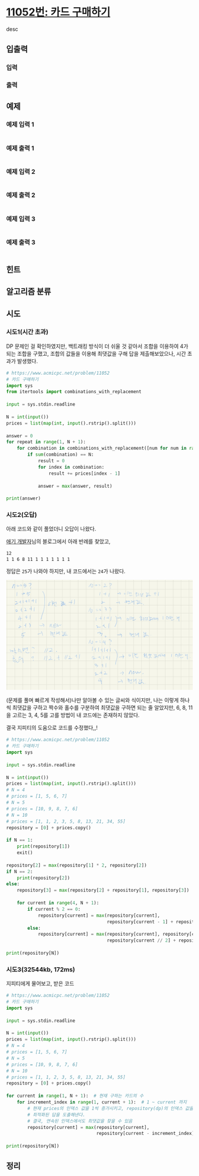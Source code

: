 # [11052번: 카드 구매하기]()

desc

## 입출력

### 입력


### 출력


## 예제

### 예제 입력 1

```text

```

### 예제 출력 1

```text

```

### 예제 입력 2

```text

```

### 예제 출력 2

```text

```

### 예제 입력 3

```text

```

### 예제 출력 3

```text

```

## 힌트


## 알고리즘 분류


## 시도

### 시도1(시간 초과)

DP 문제인 걸 확인하였지만, 백트래킹 방식이 더 쉬울 것 같아서 조합을 이용하여 4가 되는 조합을 구했고,
조합의 값들을 이용해 최댓값을 구해 답을 제출해보았으나, 시간 초과가 발생했다.

```python
# https://www.acmicpc.net/problem/11052
# 카드 구매하기
import sys
from itertools import combinations_with_replacement

input = sys.stdin.readline

N = int(input())
prices = list(map(int, input().rstrip().split()))

answer = 0
for repeat in range(1, N + 1):
    for combination in combinations_with_replacement([num for num in range(1, N + 1)], r=repeat):
        if sum(combination) == N:
            result = 0
            for index in combination:
                result += prices[index - 1]

            answer = max(answer, result)

print(answer)
```

### 시도2(오답)

아래 코드와 같이 풀었더니 오답이 나왔다.

[애기 개발자](https://baby-dev.tistory.com/entry/Python-백준-11052번-카드-구매하기-실버1)님의 블로그에서 아래 반례를 찾았고,

```text
12
1 1 6 8 11 1 1 1 1 1 1 1
```

정답은 `25`가 나와야 하지만, 내 코드에서는 `24`가 나왔다.

![img.png](./images/baekjoon_11052.jpg)

(문제를 풀며 빠르게 작성해서)나만 알아볼 수 있는 글씨와 식이지만, 나는 이렇게 하나씩 최댓값을 구하고 짝수와 홀수를 구분하여 최댓값을 구하면 되는 줄 알았지만,
6, 8, 11을 고르는 3, 4, 5를 고를 방법이 내 코드에는 존재하지 않았다.

결국 지피티의 도움으로 코드를 수정했다,,!

```python
# https://www.acmicpc.net/problem/11052
# 카드 구매하기
import sys

input = sys.stdin.readline

N = int(input())
prices = list(map(int, input().rstrip().split()))
# N = 4
# prices = [1, 5, 6, 7]
# N = 5
# prices = [10, 9, 8, 7, 6]
# N = 10
# prices = [1, 1, 2, 3, 5, 8, 13, 21, 34, 55]
repository = [0] + prices.copy()

if N == 1:
    print(repository[1])
    exit()

repository[2] = max(repository[1] * 2, repository[2])
if N == 2:
    print(repository[2])
else:
    repository[3] = max(repository[2] + repository[1], repository[3])

    for current in range(4, N + 1):
        if current % 2 == 0:
            repository[current] = max(repository[current],
                                      repository[current - 1] + repository[1], repository[current // 2] * 2)
        else:
            repository[current] = max(repository[current], repository[current - 1] + repository[1],
                                      repository[current // 2] + repository[current // 2 + 1])

print(repository[N])

```

### 시도3(32544kb, 172ms)

지피티에게 물어보고, 받은 코드

```python
# https://www.acmicpc.net/problem/11052
# 카드 구매하기
import sys

input = sys.stdin.readline

N = int(input())
prices = list(map(int, input().rstrip().split()))
# N = 4
# prices = [1, 5, 6, 7]
# N = 5
# prices = [10, 9, 8, 7, 6]
# N = 10
# prices = [1, 1, 2, 3, 5, 8, 13, 21, 34, 55]
repository = [0] + prices.copy()

for current in range(1, N + 1):  # 현재 구하는 카드의 수
    for increment_index in range(1, current + 1):  # 1 ~ current 까지
        # 현재 prices의 인덱스 값을 1씩 증가시키고, repository(dp)의 인덱스 값을 1씩 감소시켜서
        # 최적화된 답을 도출해낸다.
        # 결국, 연속된 인덱스에서도 최댓값을 찾을 수 있음
        repository[current] = max(repository[current],
                                  repository[current - increment_index] + prices[increment_index - 1])

print(repository[N])
```

## 정리
